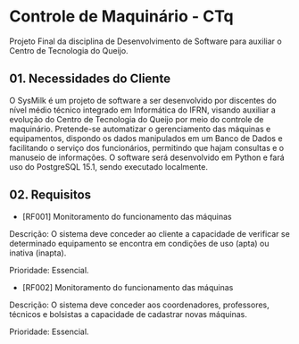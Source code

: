 # Controle de Maquinário - CTq
Projeto Final da disciplina de Desenvolvimento de Software para auxiliar o Centro de Tecnologia do Queijo.


## 01. Necessidades do Cliente

O SysMilk é um projeto de software a ser desenvolvido por discentes do nível médio técnico integrado em Informática do IFRN, visando auxiliar a evolução do Centro de Tecnologia do Queijo por meio do controle de maquinário. Pretende-se automatizar o gerenciamento das máquinas e equipamentos, dispondo os dados manipulados em um Banco de Dados e facilitando o serviço dos funcionários, permitindo que hajam consultas e o manuseio de informações. O software será desenvolvido em Python e fará uso do PostgreSQL 15.1, sendo executado localmente.


## 02. Requisitos

* [RF001] Monitoramento do funcionamento das máquinas

Descrição: O sistema deve conceder ao cliente a capacidade de verificar se determinado equipamento se encontra em condições de uso (apta) ou inativa (inapta).

Prioridade: Essencial.


* [RF002] Monitoramento do funcionamento das máquinas

Descrição: O sistema deve conceder aos coordenadores, professores, técnicos e bolsistas a capacidade de cadastrar novas máquinas.

Prioridade: Essencial.

